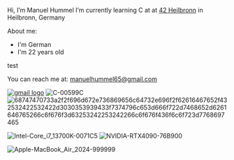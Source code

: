 Hi, I’m Manuel Hummel
I’m currently learning C at at [42 Heilbronn](https://www.42heilbronn.de/) in Heilbronn, Germany

  About me:
  - I'm German
  - I'm 22 years old

test

You can reach me at: manuelhummel65@gmail.com

[![gmail logo](https://github.com/user-attachments/assets/4b54aa3d-d684-44cc-91e6-f8040b0c8a0f)](mailto:manuelhummel65@gmail.com)
![C-00599C](https://github.com/user-attachments/assets/5b457cf4-6051-46c8-b2fc-2a6b2d79e8e1)
![68747470733a2f2f696d672e736869656c64732e696f2f62616467652f432532422532422d3030353939433f7374796c653d666f722d7468652d6261646765266c6f676f3d63253242253242266c6f676f436f6c6f723d7768697465](https://github.com/user-attachments/assets/95503deb-a8a8-435e-91e5-024211b376ab)

![Intel-Core_i7_13700K-0071C5](https://github.com/user-attachments/assets/00039a1f-4e69-41ea-a8d9-827699f26110)
![NVIDIA-RTX4090-76B900](https://github.com/user-attachments/assets/aa4e551a-3531-4294-a2fc-f3c637c37b7c)

![Apple-MacBook_Air_2024-999999](https://github.com/user-attachments/assets/48d63ce7-5501-458a-9f1f-e5077de9e3ce)

